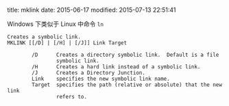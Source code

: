 title: mklink
date: 2015-06-17
modified: 2015-07-13 22:51:41

Windows 下类似于 Linux 中命令 `ln`

    Creates a symbolic link.
    MKLINK [[/D] | [/H] | [/J]] Link Target
    
            /D      Creates a directory symbolic link.  Default is a file
                    symbolic link.
            /H      Creates a hard link instead of a symbolic link.
            /J      Creates a Directory Junction.
            Link    specifies the new symbolic link name.
            Target  specifies the path (relative or absolute) that the new link
                    refers to.
